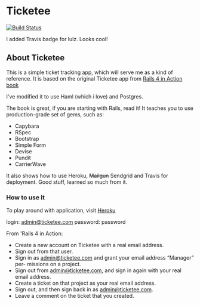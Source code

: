 # Ticketee

[![Build Status](https://travis-ci.org/cloudtemplar/ticketee.svg?branch=master)](https://travis-ci.org/cloudtemplar/ticketee)

I added Travis badge for lulz. Looks cool!

## About Ticketee

This is a simple ticket tracking app, which will serve me as a kind of reference.
It is based on the original Ticketee app from [Rails 4 in Action book](https://www.manning.com/books/rails-4-in-action)

I've modified it to use Haml (which i love) and Postgres.

The book is great, if you are starting with Rails, read it! It teaches you to use production-grade set of gems, such as: 

* Capybara
* RSpec
* Bootstrap
* Simple Form
* Devise
* Pundit
* CarrierWave

It also shows how to use Heroku, ~~Mailgun~~ Sendgrid and Travis for deployment.
Good stuff, learned so much from it.

### How to use it


To play around with application, visit [Heroku](https://shrouded-springs-69047.herokuapp.com/)

login:    admin@ticketee.com
password: password

From 'Rails 4 in Action:

* Create a new account on Ticketee with a real email address.
* Sign out from that user.
* Sign in as admin@ticketee.com and grant your email address “Manager” per-
missions on a project.
* Sign out from admin@ticketee.com, and sign in again with your real email
address.
* Create a ticket on that project as your real email address.
* Sign out, and then sign back in as admin@ticketee.com.
* Leave a comment on the ticket that you created.
